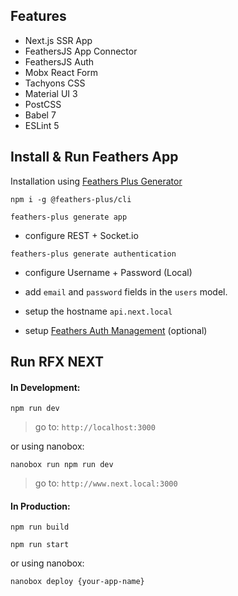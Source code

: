 ## Features

* Next.js SSR App
* FeathersJS App Connector
* FeathersJS Auth
* Mobx React Form
* Tachyons CSS
* Material UI 3
* PostCSS
* Babel 7
* ESLint 5

## Install & Run Feathers App

Installation using [Feathers Plus Generator](https://generator.feathers-plus.com/get-started/)

`npm i -g @feathers-plus/cli`

`feathers-plus generate app`

* configure REST + Socket.io

`feathers-plus generate authentication`

* configure Username + Password (Local)

* add `email` and `password` fields in the `users` model.

* setup the hostname `api.next.local`

* setup [Feathers Auth Management](https://github.com/feathers-plus/feathers-authentication-management) (optional)

## Run RFX NEXT

#### In Development:

`npm run dev`

> go to: `http://localhost:3000`

or using nanobox:

`nanobox run npm run dev`

> go to: `http://www.next.local:3000`

#### In Production:

`npm run build`

`npm run start`

or using nanobox:

`nanobox deploy {your-app-name}`
